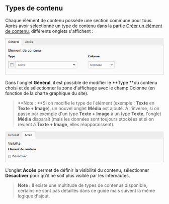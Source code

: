 ## Types de contenu

Chaque élément de contenu possède une section commune pour tous. Après avoir sélectionné un type de contenu dans la partie [Créer un élément de contenu](/types-de-contenu/creer-un-element-de-contenu.md), différents onglets s'affichent :

![](/assets/add_content_generique.png)

Dans l'onglet **Général**, il est possible de modifier le **Type **du contenu choisi et de sélectionner la zone d'affichage avec le champ Colonne \(en fonction de la charte graphique du site\).

> **Note : **Si on modifie le type de l'élément \(exemple : **Texte** en **Texte + Image**\), un nouvel onglet **Média** est ajouté. A l'inverse, si on passe par exemple d'un type **Texte + Image** à un type **Texte**, l'onglet **Média** disparaît \(mais les données sont toujours stockées et si on revient à **Texte + Image**, elles réapparaissent\).

![](/assets/add_content_acces.png)

L'onglet **Accès** permet de définir la visibilité du contenu, sélectionner **Désactiver** pour qu'il ne soit plus visible par les internautes.

> **Note :** Il existe une multitude de types de contenus disponible, certains ne sont pas détaillés dans ce guide mais suivent la même logique d'ajout.



